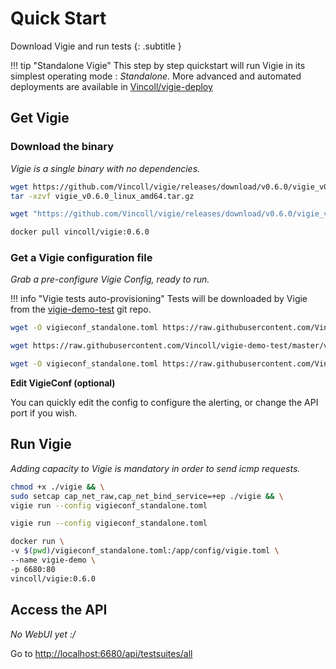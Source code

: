 # Quick Start

Download Vigie and run tests
{: .subtitle }

!!! tip "Standalone Vigie"
    This step by step quickstart will run Vigie in its simplest operating mode : _Standalone_.
    More advanced and automated deployments are available in [Vincoll/vigie-deploy](https://github.com/Vincoll/vigie-deploy)

## Get Vigie

### Download the binary

_Vigie is a single binary with no dependencies._

```bash tab="Linux"
wget https://github.com/Vincoll/vigie/releases/download/v0.6.0/vigie_v0.6.0_linux_amd64.tar.gz && \
tar -xzvf vigie_v0.6.0_linux_amd64.tar.gz
```

```bash tab="Windows"
wget "https://github.com/Vincoll/vigie/releases/download/v0.6.0/vigie_v0.6.0_linux_amd64.zip" -outfile "vigie_v0.6.0_linux_amd64.zip"
```

```bash tab="With Docker"
docker pull vincoll/vigie:0.6.0
```

### Get a Vigie configuration file

_Grab a pre-configure Vigie Config, ready to run._

!!! info "Vigie tests auto-provisioning"
    Tests will be downloaded by Vigie from the [vigie-demo-test](https://github.com/Vincoll/vigie-demo-test) git repo.

```bash tab="Linux"
wget -O vigieconf_standalone.toml https://raw.githubusercontent.com/Vincoll/vigie-demo-test/master/vigieconf_standalone.toml
```

```bash tab="Windows"
wget https://raw.githubusercontent.com/Vincoll/vigie-demo-test/master/vigieconf_standalone.toml -outfile "vigieconf_standalone.toml"
```

```bash tab="With Docker"
wget -O vigieconf_standalone.toml https://raw.githubusercontent.com/Vincoll/vigie-demo-test/master/vigieconf_standalone.toml
```

**Edit VigieConf (optional)**

You can quickly edit the config to configure the alerting, or change the API port if you wish.

## Run Vigie

*Adding capacity to Vigie is mandatory in order to send icmp requests.*

```bash tab="Linux"
chmod +x ./vigie && \
sudo setcap cap_net_raw,cap_net_bind_service=+ep ./vigie && \
vigie run --config vigieconf_standalone.toml
```

```bash tab="Windows"
vigie run --config vigieconf_standalone.toml
```

```bash tab="With Docker"
docker run \
-v $(pwd)/vigieconf_standalone.toml:/app/config/vigie.toml \
--name vigie-demo \
-p 6680:80
vincoll/vigie:0.6.0
```

## Access the API
_No WebUI yet :/_

Go to [http://localhost:6680/api/testsuites/all](http://localhost:6680/api/testsuites/all)